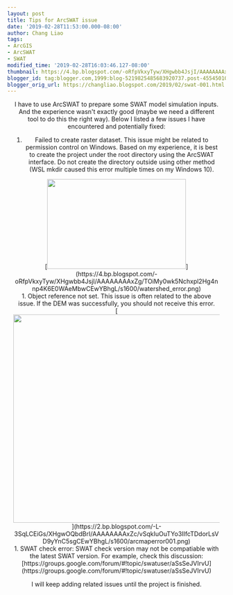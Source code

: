 ```yaml
---
layout: post
title: Tips for ArcSWAT issue
date: '2019-02-28T11:53:00.000-08:00'
author: Chang Liao
tags:
- ArcGIS
- ArcSWAT
- SWAT
modified_time: '2019-02-28T16:03:46.127-08:00'
thumbnail: https://4.bp.blogspot.com/-oRfpVkxyTyw/XHgwbb4JsjI/AAAAAAAAxZg/TOiMy0wk5Nchxpl2Hg4nnp4K6E0WAeMbwCEwYBhgL/s72-c/watershed_error.png
blogger_id: tag:blogger.com,1999:blog-5219825485683920737.post-4554501018624687272
blogger_orig_url: https://changliao.blogspot.com/2019/02/swat-001.html
---
```


<div class="separator" style="clear: both; text-align: center;"><div 
style="margin-left: 1em; margin-right: 1em;"><div class="separator" 
style="clear: both; text-align: center;"><div>I have to use ArcSWAT to prepare 
some SWAT model simulation inputs. And the experience wasn't exactly good 
(maybe we need a different tool to do this the right way). 
Below I listed a few issues I have encountered and potentially fixed: 

1. Failed to create raster dataset. This issue might be related to permission 
control on Windows. 
Based on my experience, it is best to create the project under the root 
directory using the ArcSWAT interface. Do not create the directory outside 
using other method (WSL mkdir caused this error multiple times on my Windows 
10). 
<div> 
<div class="separator" style="clear: both; text-align: center;">[<img 
border="0" data-original-height="316" data-original-width="488" height="207" 
src="https://4.bp.blogspot.com/-oRfpVkxyTyw/XHgwbb4JsjI/AAAAAAAAxZg/TOiMy0wk5Nchxpl2Hg4nnp4K6E0WAeMbwCEwYBhgL/s320/watershed_error.png" 
width="320" 
/>](https://4.bp.blogspot.com/-oRfpVkxyTyw/XHgwbb4JsjI/AAAAAAAAxZg/TOiMy0wk5Nchxpl2Hg4nnp4K6E0WAeMbwCEwYBhgL/s1600/watershed_error.png)<div> 
1. Object reference not set. This issue is often related to the above issue. 
If the DEM was successfully, you should not receive this error. 
<div class="separator" style="clear: both; text-align: center;">[<img 
border="0" data-original-height="817" data-original-width="1087" height="480" 
src="https://2.bp.blogspot.com/-L-3SqLCEiGs/XHgwOQbdBrI/AAAAAAAAxZc/vSqkIuOuTYo3IIfcTDdorLsVD9yYnC5sgCEwYBhgL/s640/arcmaperror001.png" 
width="640" 
/>](https://2.bp.blogspot.com/-L-3SqLCEiGs/XHgwOQbdBrI/AAAAAAAAxZc/vSqkIuOuTYo3IIfcTDdorLsVD9yYnC5sgCEwYBhgL/s1600/arcmaperror001.png)<div> 
<div> 
1. SWAT check error: SWAT check version may not be compatiable with the latest 
SWAT version. For example, check this discussion: 
[https://groups.google.com/forum/#!topic/swatuser/aSsSeJVIrvU](https://groups.google.com/forum/#!topic/swatuser/aSsSeJVIrvU) 

I will keep adding related issues until the project is finished.<div> 